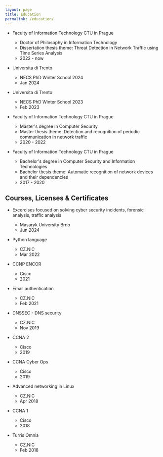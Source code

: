 ```yaml
---
layout: page
title: Education
permalink: /education/
---
```


- Faculty of Information Technology CTU in Prague
  - Doctor of Philosophy in Information Technology
  - Dissertation thesis theme: Threat Detection in Network Traffic using Time Series Analysis
  - 2022 - now

- Universita di Trento
  - NECS PhD Winter School 2024
  - Jan 2024

- Universita di Trento
  - NECS PhD Winter School 2023
  - Feb 2023

- Faculty of Information Technology CTU in Prague
  - Master's degree in Computer Security
  - Master thesis theme: Detection and recognition of periodic communication in network traffic
  - 2020 - 2022

- Faculty of Information Technology CTU in Prague
  - Bachelor's degree in Computer Security and Information Technologies
  - Bachelor thesis theme: Automatic recognition of network devices and their dependencies
  - 2017 - 2020

## Courses, Licenses & Certificates

- Excercises focused on solving cyber security incidents, forensic analysis, traffic analysis
  - Masaryk University Brno
  - Jun 2024

- Python language
  - CZ.NIC
  - Mar 2022

- CCNP ENCOR
  - Cisco
  - 2021

- Email authentication
  - CZ.NIC
  - Feb 2021

- DNSSEC - DNS security
  - CZ.NIC
  - Nov 2019

- CCNA 2
  - Cisco
  - 2019

- CCNA Cyber Ops
  - Cisco
  - 2019

- Advanced networking in Linux
  - CZ.NIC
  - Apr 2018

- CCNA 1
  - Cisco
  - 2018

- Turris Omnia
  - CZ.NIC
  - Feb 2018
